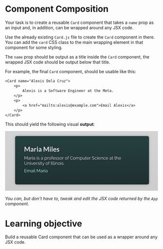 # Component Composition

Your task is to create a reusable `Card` component that takes a `name` prop as an input and, in addition, can be wrapped around any JSX code.

Use the already existing `Card.js` file to create the `Card` component in there. You can add the `card` CSS class to the main wrapping element in that component for some styling.

The `name` prop should be output as a title inside the `Card` component, the wrapped JSX code should be output below that title.

For example, the final `Card` component, should be usable like this:

```
<Card name="Alexis Dela Cruz">
    <p>
        Alexis is a Software Engineer at the Meta.
    </p>
    <p>
        <a href="mailto:alexis@example.com">Email Alexis</a>
    </p>
</Card>
```

This should yield the following visual <b>output</b>:

![Component Composition](2023-09-06_10-54-46-2bc80121ea6359c7e4790b3a5e772db6.jpeg)

<i>You can, but don't have to, tweak and edit the JSX code returned by the `App` component.</i>

# Learning objective

Build a reusable Card component that can be used as a wrapper around any JSX code.
